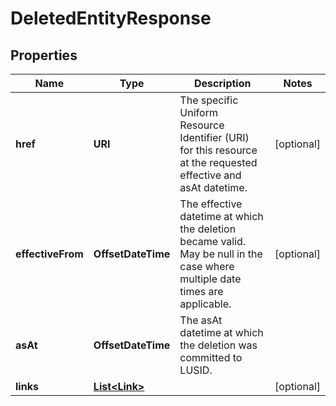 

# DeletedEntityResponse


## Properties

Name | Type | Description | Notes
------------ | ------------- | ------------- | -------------
**href** | **URI** | The specific Uniform Resource Identifier (URI) for this resource at the requested effective and asAt datetime. |  [optional]
**effectiveFrom** | **OffsetDateTime** | The effective datetime at which the deletion became valid. May be null in the case where multiple date times are applicable. |  [optional]
**asAt** | **OffsetDateTime** | The asAt datetime at which the deletion was committed to LUSID. | 
**links** | [**List&lt;Link&gt;**](Link.md) |  |  [optional]



